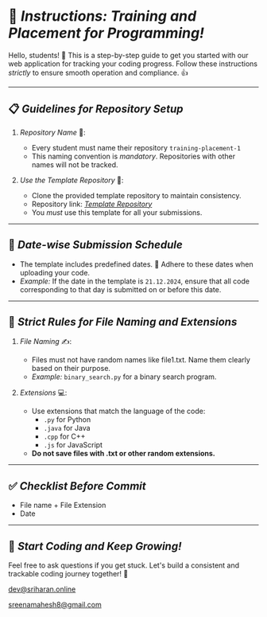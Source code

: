 # 🚀 *Instructions: Training and Placement for Programming!*

Hello, students! 🙌 This is a step-by-step guide to get you started with our web application for tracking your coding progress. Follow these instructions *strictly* to ensure smooth operation and compliance. 👍

---

## 📋 *Guidelines for Repository Setup*

1. *Repository Name* 🎯:

   - Every student must name their repository `training-placement-1`
   - This naming convention is *mandatory*. Repositories with other names will not be tracked.

2. *Use the Template Repository* 🌟:

   - Clone the provided template repository to maintain consistency.
   - Repository link: [*Template Repository*](https://github.com/sreena13/github-template)
   - You *must* use this template for all your submissions.

---

## 📅 *Date-wise Submission Schedule*

- The template includes predefined dates. 📆 Adhere to these dates when uploading your code.
- *Example:* If the date in the template is `21.12.2024`, ensure that all code corresponding to that day is submitted on or before this date.

---

## 🛑 *Strict Rules for File Naming and Extensions*

1. *File Naming* ✍:

   - Files must not have random names like file1.txt. Name them clearly based on their purpose.
   - *Example:* `binary_search.py` for a binary search program.

2. *Extensions* 💻:

   - Use extensions that match the language of the code:
     - `.py` for Python
     - `.java` for Java
     - `.cpp` for C++
     - `.js` for JavaScript
   - **Do not save files with ********************************************************************************************.txt******************************************************************************************** or other random extensions.**

---

## ✅ *Checklist Before Commit*

- File name + File Extension
- Date 

---

## 🎉 *Start Coding and Keep Growing!*

Feel free to ask questions if you get stuck. Let's build a consistent and trackable coding journey together! 💪

[dev@sriharan.online](mailto\:dev@sriharan.online)

[sreenamahesh8@gmail.com](mailto\:sreenamahesh8@gmail.com)

